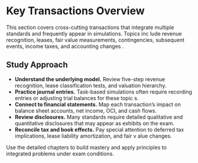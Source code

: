 # Key Transactions Overview

This section covers cross-cutting transactions that integrate multiple standards and frequently appear in simulations. Topics inc
lude revenue recognition, leases, fair value measurements, contingencies, subsequent events, income taxes, and accounting changes
.

## Study Approach

- **Understand the underlying model.** Review five-step revenue recognition, lease classification tests, and valuation hierarchy.
- **Practice journal entries.** Task-based simulations often require recording entries or adjusting trial balances for these topic
s.
- **Connect to financial statements.** Map each transaction’s impact on balance sheet accounts, net income, OCI, and cash flows.
- **Review disclosures.** Many standards require detailed qualitative and quantitative disclosures that may appear as exhibits on
 the exam.
- **Reconcile tax and book effects.** Pay special attention to deferred tax implications, lease liability amortization, and fair v
alue changes.

Use the detailed chapters to build mastery and apply principles to integrated problems under exam conditions.
